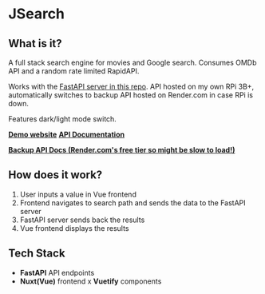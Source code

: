 # JSearch
## What is it?
A full stack search engine for movies and Google search. Consumes OMDb API and a random rate limited RapidAPI.

Works with the [FastAPI server in this repo](https://github.com/lostmypillow/jsearch). API hosted on my own RPi 3B+, automatically switches to backup API hosted on Render.com in case RPi is down.

Features dark/light mode switch.


[**Demo website**](https://lostmypillow.github.io/jsearch-vue)
[**API Documentation**](https://jsearch.lostmypillow.duckdns.org/docs)

[**Backup API Docs (Render.com's free tier so might be slow to load!)**](https://jsearch.onrender.com/docs)

## How does it work?
1. User inputs a value in Vue frontend
2. Frontend navigates to search path and sends the data to the FastAPI server
3. FastAPI server sends back the results
4. Vue frontend displays the results
   
## Tech Stack
- **FastAPI** API endpoints
- **Nuxt(Vue)** frontend x **Vuetify** components

